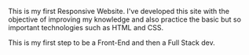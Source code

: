 This is my first Responsive Website.
I've developed this site with the objective of improving my knowledge
and also practice the basic but so important technologies such as
HTML and CSS.

This is my first step to be a Front-End and then a Full Stack dev. 
